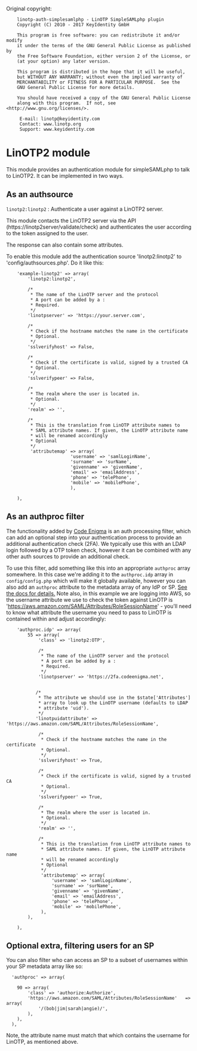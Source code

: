 Original copyright:

```
    linotp-auth-simplesamlphp - LinOTP SimpleSAMLphp plugin
    Copyright (C) 2010 - 2017 KeyIdentity GmbH

    This program is free software: you can redistribute it and/or modify
    it under the terms of the GNU General Public License as published by
    the Free Software Foundation, either version 2 of the License, or
    (at your option) any later version.

    This program is distributed in the hope that it will be useful,
    but WITHOUT ANY WARRANTY; without even the implied warranty of
    MERCHANTABILITY or FITNESS FOR A PARTICULAR PURPOSE.  See the
    GNU General Public License for more details.

    You should have received a copy of the GNU General Public License
    along with this program.  If not, see <http://www.gnu.org/licenses/>.

     E-mail: linotp@keyidentity.com
     Contact: www.linotp.org
     Support: www.keyidentity.com
```

# LinOTP2 module

This module provides an authentication module for simpleSAMLphp to talk to LinOTP2. It can be implemented in two ways.

## As an authsource

`linotp2:linotp2`
: Authenticate a user against a LinOTP2 server.

This module contacts the LinOTP2 server via the API (https://linotp2server/validate/check) and authenticates the user according to the token assigned to the user.

The response can also contain some attributes.

To enable this module add the authentication source 'linotp2:linotp2' to 'config/authsources.php'. Do it like this:

```
    'example-linotp2' => array(
        'linotp2:linotp2',

        /*
         * The name of the LinOTP server and the protocol
	     * A port can be added by a :
         * Required.
         */
        'linotpserver' => 'https://your.server.com',

        /*
         * Check if the hostname matches the name in the certificate
         * Optional.
         */
        'sslverifyhost' => False,

        /*
         * Check if the certificate is valid, signed by a trusted CA
         * Optional.
         */
        'sslverifypeer' => False,

        /*
         * The realm where the user is located in.
         * Optional.
         */
        'realm' => '',

        /*
         * This is the translation from LinOTP attribute names to
         * SAML attribute names. If given, the LinOTP attribute name
         * will be renamed accordingly
         * Optional
         */
         'attributemap' => array(
         				'username' => 'samlLoginName',
         				'surname' => 'surName',
         				'givenname' => 'givenName',
         				'email' => 'emailAddress',
         				'phone' => 'telePhone',
         				'mobile' => 'mobilePhone',
         				),

    ),
```

## As an authproc filter

The functionality added by [Code Enigma](https://www.codeenigma.com) is an auth processing filter, which can add an optional step into your authentication process to provide an additional authentication check (2FA). We typically use this with an LDAP login followed by a OTP token check, however it can be combined with any other auth sources to provide an additional check.

To use this filter, add something like this into an appropriate `authproc` array somewhere. In this case we're adding it to the `authproc.idp` array in `config/config.php` which will make it globally available, however you can also add an `authproc` attribute to the metadata array of any IdP or SP. [See the docs for details.](https://simplesamlphp.org/docs/stable/simplesamlphp-authproc#section_1) Note also, in this example we are logging into AWS, so the username attribute we use to check the token against LinOTP is 'https://aws.amazon.com/SAML/Attributes/RoleSessionName' - you'll need to know what attribute the username you need to pass to LinOTP is contained within and adjust accordingly:

```
    'authproc.idp' => array(
        55 => array(
            'class' => 'linotp2:OTP',

            /*
             * The name of the LinOTP server and the protocol
             * A port can be added by a :
             * Required.
             */
            'linotpserver' => 'https://2fa.codeenigma.net',


           /*
            * The attribute we should use in the $state['Attributes']
            * array to look up the LinOTP username (defaults to LDAP
            * attribute 'uid').
            */
           'linotpuidattribute' => 'https://aws.amazon.com/SAML/Attributes/RoleSessionName',

            /*
             * Check if the hostname matches the name in the certificate
             * Optional.
             */
            'sslverifyhost' => True,

            /*
             * Check if the certificate is valid, signed by a trusted CA
             * Optional.
             */
            'sslverifypeer' => True,

            /*
             * The realm where the user is located in.
             * Optional.
             */
            'realm' => '',
	    
            /*
             * This is the translation from LinOTP attribute names to
             * SAML attribute names. If given, the LinOTP attribute name
             * will be renamed accordingly
             * Optional
             */
             'attributemap' => array(
                 'username' => 'samlLoginName',
                 'surname' => 'surName',
                 'givenname' => 'givenName',
                 'email' => 'emailAddress',
                 'phone' => 'telePhone',
                 'mobile' => 'mobilePhone',
             ),
        ),

    ),

```

## Optional extra, filtering users for an SP

You can also filter who can access an SP to a subset of usernames within your SP metadata array like so:

```
  'authproc' => array(

    90 => array(
        'class' => 'authorize:Authorize',
        'https://aws.amazon.com/SAML/Attributes/RoleSessionName'   =>  array(
            '/(bob|jim|sarah|angie)/',
        ),
    ),
  ),
```

Note, the attribute name must match that which contains the username for LinOTP, as mentioned above.
